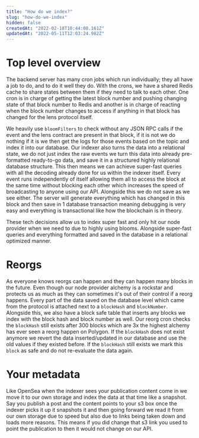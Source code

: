 ```yaml
---
title: "How do we index?"
slug: "how-do-we-index"
hidden: false
createdAt: "2022-02-18T10:44:08.161Z"
updatedAt: "2022-05-11T12:03:24.982Z"
---
```


# Top level overview

The backend server has many cron jobs which run individually; they all have a job to do, and to do it well they do. With the crons, we have a shared Redis cache to share states between them if they need to talk to each other. One cron is in charge of getting the latest block number and pushing changing state of that block number to Redis and another is in charge of reacting when the block number changes to access if anything in that block has changed for the lens protocol itself.

We heavily use `bloomFilters` to check without any JSON RPC calls if the event and the lens contract are present in that block, if it is not we do nothing if it is we then get the logs for those events based on the topic and index it into our database. Our indexer also turns the data into a relational state, we do not just index the raw events we turn this data into already pre-formatted ready-to-go data, and save it in a structured highly relational database structure. This then means we can achieve super-fast queries with all the decoding already done for us within the indexer itself. Every event runs independently of itself allowing them all to access the block at the same time without blocking each other which increases the speed of broadcasting to anyone using our API. Alongside this we do not save as we see either. The server will generate everything which has changed in this block and then save in 1 database transaction meaning debugging is very easy and everything is transactional like how the blockchain is in theory.

These tech decisions allow us to index super fast and only hit our node provider when we need to due to highly using blooms. Alongside super-fast queries and everything formatted and saved in the database in a relational optimized manner.

# Reorgs

As everyone knows reorgs can happen and they can happen many blocks in the future. Even though our node provider alchemy is a rockstar and protects us as much as they can sometimes it's out of their control if a reorg happens. Every part of the data saved on the database level which came from the protocol is attached next to a `blockHash` and `blockNumber`. Alongside this, we also have a block safe table that inserts any blocks we index with the block hash and block number as well. Our reorg cron checks the `blockHash` still exists after 300 blocks which are 3x the highest alchemy has ever seen a reorg happen on Polygon. If the `blockHash` does not exist anymore we revert the data inserted/updated in our database and use the old values if they existed before. If the `blockHash` still exists we mark this `block` as safe and do not re-evaluate the data again.

# Your metadata

Like OpenSea when the indexer sees your publication content come in we move it to our own storage and index the data at that time like a snapshot. Say you publish a post and the content points to your s3 box once the indexer picks it up it snapshots it and then going forward we read it from our own storage due to speed but also due to links being taken down and loads more reasons. This means if you did change that s3 link you used to point the publication to then it would not change on our API.
